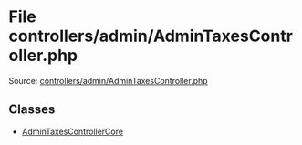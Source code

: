 File controllers/admin/AdminTaxesController.php
=========

Source: [controllers/admin/AdminTaxesController.php](https://github.com/PrestaShop/PrestaShop/blob/1.5.6.0/controllers/admin/AdminTaxesController.php)


Classes
-------

* [AdminTaxesControllerCore](class.AdminTaxesControllerCore.md)

